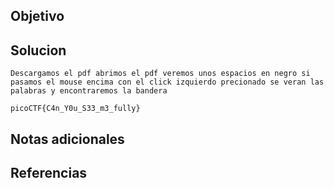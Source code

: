 ## Objetivo

## Solucion
```
Descargamos el pdf abrimos el pdf veremos unos espacios en negro si pasamos el mouse encima con el click izquierdo precionado se veran las palabras y encontraremos la bandera

picoCTF{C4n_Y0u_S33_m3_fully}
```
## Notas adicionales

## Referencias